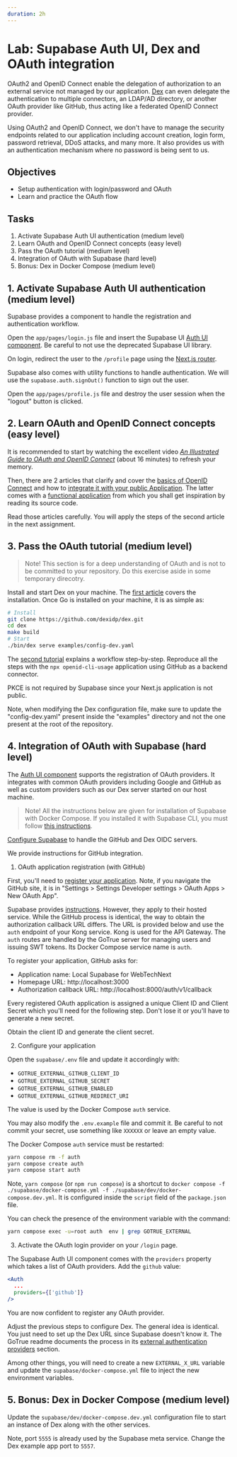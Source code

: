 ```yaml
---
duration: 2h
---
```


# Lab: Supabase Auth UI, Dex and OAuth integration

OAuth2 and OpenID Connect enable the delegation of authorization to an external service not managed by our application. [Dex](https://dexidp.io/) can even delegate the authentication to multiple connectors, an LDAP/AD directory, or another OAuth provider like GitHub, thus acting like a federated OpenID Connect provider.

Using OAuth2 and OpenID Connect, we don't have to manage the security endpoints related to our application including account creation, login form, password retrieval, DDoS attacks, and many more. It also provides us with an authentication mechanism where no password is being sent to us.

## Objectives

- Setup authentication with login/password and OAuth
- Learn and practice the OAuth flow

## Tasks

1. Activate Supabase Auth UI authentication (medium level)
2. Learn OAuth and OpenID Connect concepts (easy level)
3. Pass the OAuth tutorial (medium level)
4. Integration of OAuth with Supabase (hard level)
5. Bonus: Dex in Docker Compose (medium level)

## 1. Activate Supabase Auth UI authentication (medium level)

Supabase provides a component to handle the registration and authentication workflow.

Open the `app/pages/login.js` file and insert the Supabase UI [Auth UI component](https://supabase.com/docs/guides/auth/auth-helpers/auth-ui). Be careful to not use the deprecated Supabase UI library.

On login, redirect the user to the `/profile` page using the [Next.js router](https://nextjs.org/docs/api-reference/next/router).

Supabase also comes with utility functions to handle authentication. We will use the `supabase.auth.signOut()` function to sign out the user.

Open the `app/pages/profile.js` file and destroy the user session when the "logout" button is clicked.

## 2. Learn OAuth and OpenID Connect concepts (easy level)

It is recommended to start by watching the excellent video [*An Illustrated Guide to OAuth and OpenID Connect*](https://developer.okta.com/blog/2019/10/21/illustrated-guide-to-oauth-and-oidc) (about 16 minutes) to refresh your memory.

Then, there are 2 articles that clarify and cover the [basics of OpenID Connect](https://www.adaltas.com/en/2020/11/17/oauth-openid-connect-intro/) and how to [integrate it with your public Application](https://www.adaltas.com/en/2020/11/20/oauth-microservices-public-app/). The latter comes with a [functional application](https://github.com/adaltas/node-openid-cli-usage/) from which you shall get inspiration by reading its source code.

Read those articles carefully. You will apply the steps of the second article in the next assignment.

## 3. Pass the OAuth tutorial (medium level)

> Note! This section is for a deep understanding of OAuth and is not to be committed to your repository. Do this exercise aside in some temporary direcotry.

Install and start Dex on your machine. The [first article](https://www.adaltas.com/en/2020/11/17/oauth-openid-connect-intro/) covers the installation. Once Go is installed on your machine, it is as simple as:

```bash
# Install
git clone https://github.com/dexidp/dex.git
cd dex
make build
# Start
./bin/dex serve examples/config-dev.yaml
```

The [second tutorial](https://www.adaltas.com/en/2020/11/20/oauth-microservices-public-app/) explains a workflow step-by-step. Reproduce all the steps with the `npx openid-cli-usage` application using GitHub as a backend connector.

PKCE is not required by Supabase since your Next.js application is not public.

Note, when modifying the Dex configuration file, make sure to update the "config-dev.yaml" present inside the "examples" directory and not the one present at the root of the repository.

## 4. Integration of OAuth with Supabase (hard level)

The [Auth UI component](https://supabase.com/docs/guides/auth/auth-helpers/auth-ui) supports the registration of OAuth providers. It integrates with common OAuth providers including Google and GitHub as well as custom providers such as our Dex server started on our host machine.

> Note! All the instructions below are given for installation of Supabase with Docker Compose. If you installed it with Supabase CLI, you must follow [this instructions](https://supabase.com/docs/guides/cli/local-development#use-auth-locally).

[Configure Supabase](https://github.com/supabase/gotrue#external-authentication-providers) to handle the GitHub and Dex OIDC servers.

We provide instructions for GitHub integration. 

1. OAuth application registration (with GitHub)

  First, you'll need to [register your application](https://github.com/settings/applications/new). Note, if you navigate the GitHub site, it is in "Settings > Settings Developer settings > OAuth Apps > New OAuth App". 
  
  Supabase provides [instructions](https://supabase.com/docs/guides/auth/auth-github). However, they apply to their hosted service. While the GitHub process is identical, the way to obtain the authorization callback URL differs. The URL is provided below and use the `auth` endpoint of your Kong service. Kong is used for the API Gateway. The `auth` routes are handled by the GoTrue server for managing users and issuing SWT tokens. Its Docker Compose service name is `auth`.
  
  To register your application, GitHub asks for:

  - Application name: Local Supabase for WebTechNext
  - Homepage URL: http://localhost:3000
  - Authorization callback URL: http://localhost:8000/auth/v1/callback
  
  Every registered OAuth application is assigned a unique Client ID and Client Secret which you'll need for the following step. Don't lose it or you'll have to generate a new secret.
  
  Obtain the client ID and generate the client secret.

2. Configure your application

  Open the `supabase/.env` file and update it accordingly with:
  
   - `GOTRUE_EXTERNAL_GITHUB_CLIENT_ID`
   - `GOTRUE_EXTERNAL_GITHUB_SECRET`
   - `GOTRUE_EXTERNAL_GITHUB_ENABLED`
   - `GOTRUE_EXTERNAL_GITHUB_REDIRECT_URI`
   
  The value is used by the Docker Compose `auth` service.
  
  You may also modify the `.env.example` file and commit it. Be careful to not commit your secret, use something like `XXXXXX` or leave an empty value.

  The Docker Compose `auth` service must be restarted:

  ```bash
  yarn compose rm -f auth
  yarn compose create auth
  yarn compose start auth
  ```
  
  Note, `yarn compose` (or `npm run compose`) is a shortcut to `docker compose -f ./supabase/docker-compose.yml -f ./supabase/dev/docker-compose.dev.yml`. It is configured inside the `script` field of the `package.json` file.

  You can check the presence of the environment variable with the command:

  ```bash
  yarn compose exec -u=root auth  env | grep GOTRUE_EXTERNAL
  ```

3. Activate the OAuth login provider on your `/login` page.

  The Supabase Auth UI component comes with the `providers` property which takes a list of OAuth providers. Add the `github` value:
  
  ```jsx
  <Auth
    ...
    providers={['github']}
  />
  ```

You are now confident to register any OAuth provider.

Adjust the previous steps to configure Dex. The general idea is identical. You just need to set up the Dex URL since Supabase doesn't know it. The GoTrue readme documents the process in its [external authentication providers](https://github.com/supabase/gotrue#external-authentication-providers) section.

Among other things, you will need to create a new `EXTERNAL_X_URL` variable and update the `supabase/docker-compose.yml` file to inject the new environment variables.

## 5. Bonus: Dex in Docker Compose (medium level)

Update the `supabase/dev/docker-compose.dev.yml` configuration file to start an instance of Dex along with the other services.

Note, port `5555` is already used by the Supabase meta service. Change the Dex example app port to `5557`.
